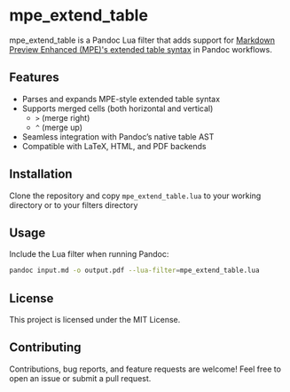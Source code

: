 # mpe_extend_table

mpe_extend_table is a Pandoc Lua filter that adds support for [Markdown Preview Enhanced (MPE)'s extended table syntax](https://shd101wyy.github.io/markdown_preview_enhanced/#/markdown_basics?id=table) in Pandoc workflows.

## Features

- Parses and expands MPE-style extended table syntax
- Supports merged cells (both horizontal and vertical)
  - `>` (merge right)
  - `^` (merge up)
- Seamless integration with Pandoc’s native table AST
- Compatible with LaTeX, HTML, and PDF backends

## Installation

Clone the repository and copy `mpe_extend_table.lua` to your working directory or to your filters directory

## Usage

Include the Lua filter when running Pandoc:

```bash
pandoc input.md -o output.pdf --lua-filter=mpe_extend_table.lua
```

## License

This project is licensed under the MIT License.

## Contributing

Contributions, bug reports, and feature requests are welcome! Feel free to open an issue or submit a pull request.
